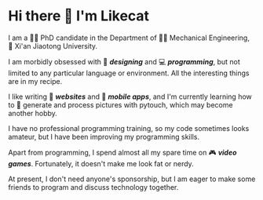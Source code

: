 # Hi there 👋 I'm Likecat

I am a 👨‍🎓 PhD candidate in the Department of 👨‍🔧 Mechanical Engineering, 🏫 Xi'an Jiaotong University.

I am morbidly obsessed with 📐 **_designing_** and 💻 **_programming_**, but not limited to any particular language or environment. All the interesting things are in my recipe.

I like writing 📰 **_websites_** and 📱 **_mobile apps_**, and I'm currently learning how to 🎨 generate and process pictures with pytouch, which may become another hobby.

I have no professional programming training, so my code sometimes looks amateur, but I have been improving my programming skills.

Apart from programming, I spend almost all my spare time on 🎮 **_video games_**. Fortunately, it doesn't make me look fat or nerdy.

At present, I don't need anyone's sponsorship, but I am eager to make some friends to program and discuss technology together.
